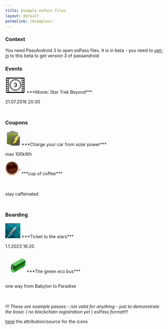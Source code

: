 ```yaml
---
title: Example esPass files
layout: default
permalink: /examples/
---
```

### Context

You need PassAndroid 3 to open esPass files. It is in beta - you need to [opt-in](https://play.google.com/apps/testing/org.ligi.passandroid) to this beta to get version 3 of passandroid

### Events

<a href="/assets/download/pass/movie.espass">
<img class="passicon" src="/assets/img/pass_icons/movie.png" alt="movie"/></a>
***Movie: Star Trek Beyond***

21.07.2016 20:30

 <p style="clear:left;margin-bottom:48px"/>



### Coupons
<a href="/assets/download/pass/charge_coupon.espass">
<img class="passicon" src="/assets/img/pass_icons/charge.png" alt="charge"/></a>
***Charge your car from solar power***

max 100kWh

 <p style="clear:left;margin-bottom:48px"/>

 <a href="/examples/">
 <img class="passicon" src="/assets/img/pass_icons/coffee.png" alt="coffee"/></a>
 ***cup of coffee***

 stay caffeinated
 <p style="clear:left;margin-bottom:48px"/>

### Boarding
<img class="passicon" src="/assets/img/pass_icons/30C3.png" alt="star ticket"/>
***Ticket to the stars***

1.1.2023 16:20
<p style="clear:left;padding:16px"/>

<a href="/examples/">
<img class="passicon" src="/assets/img/pass_icons/bus-green.png" alt="green bus"/></a>
***The green eco bus***

one way from Babylon to Paradise

<p style="clear:left;margin-bottom:48px"/>

*!!! These are example passes - not valid for anything - just to demonstrate the basic ( no blockchain registration yet ) esPass format!!!*

[here](/imagecredits/) the attribution/source for the icons
